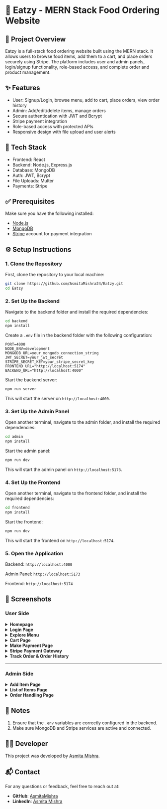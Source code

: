 # 🍕 Eatzy - MERN Stack Food Ordering Website

## 📝 Project Overview

Eatzy is a full-stack food ordering website built using the MERN stack. It allows users to browse food items, add them to a cart, and place orders securely using Stripe. The platform includes user and admin panels, login/signup functionality, role-based access, and complete order and product management.

## ✨ Features

- User: Signup/Login, browse menu, add to cart, place orders, view order history
- Admin: Add/edit/delete items, manage orders
- Secure authentication with JWT and Bcrypt
- Stripe payment integration
- Role-based access with protected APIs
- Responsive design with file upload and user alerts

## 🧰 Tech Stack

- Frontend: React  
- Backend: Node.js, Express.js  
- Database: MongoDB  
- Auth: JWT, Bcrypt  
- File Uploads: Multer  
- Payments: Stripe

## ✅ Prerequisites
Make sure you have the following installed:
- [Node.js](https://nodejs.org/)
- [MongoDB](https://www.mongodb.com/)
- [Stripe](https://stripe.com/docs/keys) account for payment integration

## ⚙️ Setup Instructions

### 1. Clone the Repository
First, clone the repository to your local machine:
```bash
git clone https://github.com/AsmitaMishra24/Eatzy.git
cd Eatzy
```

### 2. Set Up the Backend
Navigate to the backend folder and install the required dependencies:
```bash
cd backend
npm install
```

Create a ```.env``` file in the backend folder with the following configuration:
```.env
PORT=4000
NODE_ENV=development
MONGODB_URL=your_mongodb_connection_string
JWT_SECRET=your_jwt_secret
STRIPE_SECRET_KEY=your_stripe_secret_key
FRONTEND_URL="http://localhost:5174"
BACKEND_URL="http://localhost:4000"
```

Start the backend server:
```bash
npm run server
```
This will start the server on ```http://localhost:4000```.


### 3. Set Up the Admin Panel
Open another terminal, navigate to the admin folder, and install the required dependencies:
```bash
cd admin
npm install
```

Start the admin panel:
```bash
npm run dev
```

This will start the admin panel on ```http://localhost:5173```.

### 4. Set Up the Frontend
Open another terminal, navigate to the frontend folder, and install the required dependencies:
```bash
cd frontend
npm install
```

Start the frontend:
```bash
npm run dev
```

This will start the frontend on ```http://localhost:5174```.

### 5. Open the Application

Backend: ```http://localhost:4000```

Admin Panel: ```http://localhost:5173```

Frontend: ```http://localhost:5174```

## 📸 Screenshots

### User Side

<details> <summary><strong>Homepage</strong></summary> <img src="https://github.com/user-attachments/assets/3a19b45a-b501-4d36-a768-69145ae4f888"/> </details> 
<details> <summary><strong>Login Page</strong></summary> <img src="https://github.com/user-attachments/assets/2bc2970d-e2a0-4e09-b39d-132d6959f079"/> </details> 
<details> <summary><strong>Explore Menu</strong></summary> <img src="https://github.com/user-attachments/assets/6de90521-89fc-452b-8e9c-0bed795a3693"/> </details> 
<details> <summary><strong>Cart Page</strong></summary> <img src="https://github.com/user-attachments/assets/516c7292-150c-4bcb-8f72-8d4b1634f285"/> </details> 
<details> <summary><strong>Make Payment Page</strong></summary> <img src="https://github.com/user-attachments/assets/9f5e273e-7fde-43b3-ba3d-6bd3a79a8cde"/> </details> 
<details> <summary><strong>Stripe Payment Gateway</strong></summary> <img src="https://github.com/user-attachments/assets/7ca90bcd-d065-4e64-a524-929c6bb265e9"/> </details> 
<details> <summary><strong>Track Order & Order History</strong></summary> <img src="https://github.com/user-attachments/assets/95926a2b-8758-42fd-9923-a0fcb54e035a"/> </details>

---

### Admin Side

<details> <summary><strong>Add Item Page</strong></summary> <img src="https://github.com/user-attachments/assets/46f48ffc-a53d-43c2-aa31-ad51290f1a86"/> </details> 
<details> <summary><strong>List of Items Page</strong></summary> <img src="https://github.com/user-attachments/assets/460c7c27-444e-43d3-958b-aa8158342016"/> </details> 
<details> <summary><strong>Order Handling Page</strong></summary> <img src="https://github.com/user-attachments/assets/ec4a186f-9485-4c76-82e1-f8a47537027a"/> </details>
  
## 📝 Notes

1. Ensure that the `.env` variables are correctly configured in the backend.
2. Make sure MongoDB and Stripe services are active and connected.

## 👩‍💻 Developer

This project was developed by [Asmita Mishra](https://github.com/AsmitaMishra24).

## 📬 Contact

For any questions or feedback, feel free to reach out at:
- **GitHub**: [AsmitaMishra](https://github.com/AsmitaMishra24)
- **LinkedIn**: [Asmita Mishra](https://www.linkedin.com/in/asmitamishra1/)
